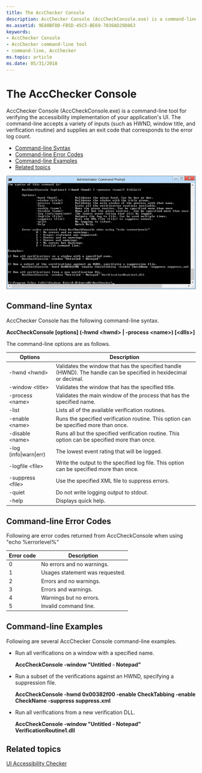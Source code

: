 ```yaml
---
title: The AccChecker Console
description: AccChecker Console (AccCheckConsole.exe) is a command-line tool for verifying the accessibility implementation of your application's UI.
ms.assetid: 9E80BFDD-FB5D-45C5-BE69-7036AD29D863
keywords:
- AccChecker Console
- AccChecker command-line tool
- command-line, AccChecker
ms.topic: article
ms.date: 05/31/2018
---
```


# The AccChecker Console

AccChecker Console (AccCheckConsole.exe) is a command-line tool for verifying the accessibility implementation of your application's UI. The command-line accepts a variety of inputs (such as HWND, window title, and verification routine) and supplies an exit code that corresponds to the error log count.

-   [Command-line Syntax](#command-line-syntax)
-   [Command-line Error Codes](#command-line-error-codes)
-   [Command-line Examples](#command-line-examples)
-   [Related topics](#related-topics)

![accchecker console command-line tool](images/accchecker-console.png)

## Command-line Syntax

AccChecker Console has the following command-line syntax.

**AccCheckConsole \[options\] (-hwnd &lt;hwnd&gt; \| -process &lt;name&gt;) \[&lt;dlls&gt;\]**

The command-line options are as follows.



| Options                                                                                                                                                         | Description                                                                                                                  |
|-----------------------------------------------------------------------------------------------------------------------------------------------------------------|------------------------------------------------------------------------------------------------------------------------------|
| <span id="-hwnd__hwnd_"></span><span id="-HWND__HWND_"></span>-hwnd &lt;hwnd&gt;<br/>                                                                     | Validates the window that has the specified handle (HWND). The handle can be specified in hexidecimal or decimal.<br/> |
| <span id="-window__title_"></span><span id="-WINDOW__TITLE_"></span>-window &lt;title&gt;<br/>                                                            | Validates the window that has the specified title.<br/>                                                                |
| <span id="__________________-process__name_"></span><span id="__________________-PROCESS__NAME_"></span> -process &lt;name&gt;<br/>                       | Validates the main window of the process that has the specified name.<br/>                                             |
| <span id="____________________________-list"></span><span id="____________________________-LIST"></span> -list<br/>                                       | Lists all of the available verification routines.<br/>                                                                 |
| <span id="__________________-enable__name_"></span><span id="__________________-ENABLE__NAME_"></span> -enable &lt;name&gt;<br/>                          | Runs the specified verification routine. This option can be specified more than once.<br/>                             |
| <span id="_____________________________-disable__name_"></span><span id="_____________________________-DISABLE__NAME_"></span> -disable &lt;name&gt;<br/> | Runs all but the specified verification routine. This option can be specified more than once.<br/>                     |
| <span id="___________-log__info_warn_err_"></span><span id="___________-LOG__INFO_WARN_ERR_"></span> -log (info\|warn\|err)<br/>                          | The lowest event rating that will be logged.<br/>                                                                      |
| <span id="__________________-logfile__file_"></span><span id="__________________-LOGFILE__FILE_"></span> -logfile &lt;file&gt;<br/>                       | Write the output to the specified log file. This option can be specified more than once.<br/>                          |
| <span id="-suppress__file_"></span><span id="-SUPPRESS__FILE_"></span>-suppress &lt;file&gt;<br/>                                                         | Use the specified XML file to suppress errors. <br/>                                                                   |
| <span id="-quiet"></span><span id="-QUIET"></span>-quiet<br/>                                                                                             | Do not write logging output to stdout.<br/>                                                                            |
| <span id="-help__________________________________"></span><span id="-HELP__________________________________"></span>-help <br/>                           | Displays quick help. <br/>                                                                                             |



 

## Command-line Error Codes

Following are error codes returned from AccCheckConsole when using "echo %errorlevel%"



| Error code                       | Description                                 |
|----------------------------------|---------------------------------------------|
| <span id="0"></span>0<br/> | No errors and no warnings.<br/>       |
| <span id="1"></span>1<br/> | Usages statement was requested. <br/> |
| <span id="2"></span>2<br/> | Errors and no warnings.<br/>          |
| <span id="3"></span>3<br/> | Errors and warnings.<br/>             |
| <span id="4"></span>4<br/> | Warnings but no errors.<br/>          |
| <span id="5"></span>5<br/> | Invalid command line. <br/>           |



 

## Command-line Examples

Following are several AccChecker Console command-line examples.

-   Run all verifications on a window with a specified name.

    **AccCheckConsole -window "Untitled - Notepad"**

-   Run a subset of the verifications against an HWND, specifying a suppression file.

    **AccCheckConsole -hwnd 0x00382f00 -enable CheckTabbing -enable CheckName -suppress suppress.xml**

-   Run all verifications from a new verification DLL.

    **AccCheckConsole -window "Untitled - Notepad" VerificationRoutine1.dll**

## Related topics

<dl> <dt>

[UI Accessibility Checker](ui-accessibility-checker.md)
</dt> </dl>

 

 





